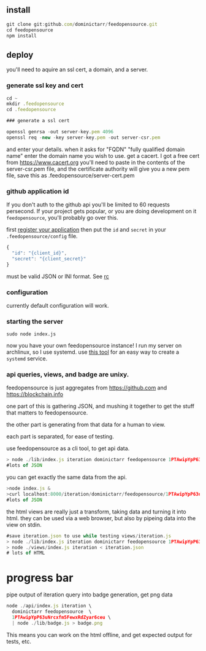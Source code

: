 ## install

``` js
git clone git:github.com/dominictarr/feedopensource.git
cd feedopensource
npm install
```

## deploy

you'll need to aquire an ssl cert, a domain, and a server.

### generate ssl key and cert

``` js
cd ~
mkdir .feedopensource
cd .feedopensource

### generate a ssl cert

openssl genrsa -out server-key.pem 4096
openssl req -new -key server-key.pem -out server-csr.pem

```

and enter your details. when it asks for "FQDN"
"fully qualified domain name" enter the domain name you wish to use.
get a cacert. I got a free cert from https://www.cacert.org
you'll need to paste in the contents of the server-csr.pem file,
and the certificate authority will give you a new pem file,
save this as .feedopensource/server-cert.pem

### github application id

If you don't auth to the github api you'll be limited to 60 requests persecond.
If your project gets popular, or you are doing development on it `feedopensource`,
you'll probably go over this.

first [register your application](https://github.com/settings/applications/new)
then put the `id` and `secret` in your `.feedopensource/config` file.

``` js
{
  "id": "{client_id}",
  "secret": "{client_secret}"
}
```
must be valid JSON or INI format. See [rc](https://github.com/dominictarr/rc)

### configuration

currently default configuration will work.

### starting the server

```
sudo node index.js
```
now you have your own feedopensource instance!
I run my server on archlinux, so I use systemd.
use [this tool](https://github.com/dominictarr/create-systemd-service)
for an easy way to create a `systemd` service.


### api queries, views, and badge are unixy.

feedopensource is just aggregates from
https://github.com and https://blockchain.info

one part of this is gathering JSON, and mushing it together to
get the stuff that matters to feedopensource.

the other part is generating from that data for a human to view.

each part is separated, for ease of testing.

use feedopensource as a cli tool, to get api data.

``` js
> node ./lib/index.js iteration dominictarr feedopensource 1PTAwipYpP63uNrcxfm5FewxRdZyar6ceu
#lots of JSON
```
you can get exactly the same data from the api.

``` js
>node index.js &
>curl localhost:8000/iteration/dominictarr/feedopensource/1PTAwipYpP63uNrcxfm5FewxRdZyar6ceu.json
#lots of JSON
```

the html views are really just a transform, taking data and turning it into html.
they can be used via a web browser, but also by pipeing data into the view on stdin.

``` js
#save iteration.json to use while testing views/iteration.js
> node ./lib/index.js iteration dominictarr feedopensource 1PTAwipYpP63uNrcxfm5FewxRdZyar6ceu > iteration.json
> node ./views/index.js iteration < iteration.json
# lots of HTML
```
# progress bar

pipe output of iteration query into badge generation, get png data
``` js
node ./api/index.js iteration \
  dominictarr feedopensource  \
  1PTAwipYpP63uNrcxfm5FewxRdZyar6ceu \
  | node ./lib/badge.js > badge.png
```
This means you can work on the html offline,
and get expected output for tests, etc.

